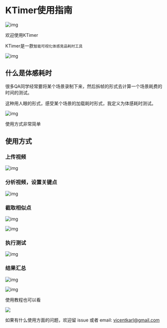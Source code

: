 # KTimer使用指南

![img](https://txmov2.a.yximgs.com/kos/nlav12166/ktimer/images/logo.jpeg)



欢迎使用KTimer

KTimer是一款`智能可视化体感竞品耗时工具`

![img](https://txmov2.a.yximgs.com/kos/nlav12166/ktimer/images/qidong.jpeg)

## 什么是体感耗时

很多QA同学经常要将某个场景录制下来，然后拆帧的形式去计算一个场景耗费的时间的测试。

这种用人眼的形式，感受某个场景的加载耗时形式，我定义为体感耗时测试。

![img](https://txmov2.a.yximgs.com/kos/nlav12166/ktimer/images/image-20220507153501425.png)



使用方式非常简单

## 使用方式

### 上传视频

![img](https://txmov2.a.yximgs.com/kos/nlav12166/ktimer/images/01b10c62118de611013e8cd058f061.gif)

### 分析视频，设置关键点

![img](https://txmov2.a.yximgs.com/kos/nlav12166/ktimer/images/01fa7a62118dec11013f01cd61f9b6.gif)



### 截取相似点

![img](https://txmov2.a.yximgs.com/kos/nlav12166/ktimer/images/0197b362118df411013e8cd01e15f5.gif)

![img](https://txmov2.a.yximgs.com/kos/nlav12166/ktimer/images/01176562118dec11013e8cd0ede39f.gif)

### 执行测试



![img](https://txmov2.a.yximgs.com/kos/nlav12166/ktimer/images/01acc162118deb11013f01cdc1b001.gif)

### 结果汇总

![img](https://txmov2.a.yximgs.com/kos/nlav12166/ktimer/images/image-20220507155222795.png)

![img](https://txmov2.a.yximgs.com/kos/nlav12166/ktimer/images/01b59762118deb11013e8cd09a50e7.gif)



使用教程也可以看

[](https://www.bilibili.com/video/BV1ZR4y1L7LH?zw)


![](https://txmov2.a.yximgs.com/kos/nlav12166/ktimer/images/Xnip2022-07-11_11-45-14.jpg)

如果有什么使用方面的问题，欢迎留 issue 或者 email: vicentkarl@gmail.com